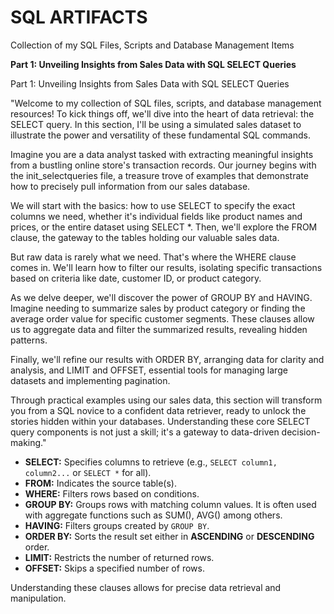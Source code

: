 # SQL ARTIFACTS
Collection of my SQL Files, Scripts and Database Management Items 

**Part 1: Unveiling Insights from Sales Data with SQL SELECT Queries**

Part 1: Unveiling Insights from Sales Data with SQL SELECT Queries

"Welcome to my collection of SQL files, scripts, and database management resources! To kick things off, we'll dive into the heart of data retrieval: the SELECT query. In this section, I'll be using a simulated sales dataset to illustrate the power and versatility of these fundamental SQL commands.

Imagine you are a data analyst tasked with extracting meaningful insights from a bustling online store's transaction records. Our journey begins with the init_selectqueries file, a treasure trove of examples that demonstrate how to precisely pull information from our sales database.

We will start with the basics: how to use SELECT to specify the exact columns we need, whether it's individual fields like product names and prices, or the entire dataset using SELECT *. Then, we'll explore the FROM clause, the gateway to the tables holding our valuable sales data.

But raw data is rarely what we need. That's where the WHERE clause comes in. We'll learn how to filter our results, isolating specific transactions based on criteria like date, customer ID, or product category.

As we delve deeper, we'll discover the power of GROUP BY and HAVING. Imagine needing to summarize sales by product category or finding the average order value for specific customer segments. These clauses allow us to aggregate data and filter the summarized results, revealing hidden patterns.

Finally, we'll refine our results with ORDER BY, arranging data for clarity and analysis, and LIMIT and OFFSET, essential tools for managing large datasets and implementing pagination.

Through practical examples using our sales data, this section will transform you from a SQL novice to a confident data retriever, ready to unlock the stories hidden within your databases. Understanding these core SELECT query components is not just a skill; it's a gateway to data-driven decision-making." 

* **SELECT:** Specifies columns to retrieve (e.g., `SELECT column1, column2...` or `SELECT *` for all).
* **FROM:** Indicates the source table(s).
* **WHERE:** Filters rows based on conditions.
* **GROUP BY:** Groups rows with matching column values. It is often used with aggregate functions such as SUM(), AVG() among others.
* **HAVING:** Filters groups created by `GROUP BY`.
* **ORDER BY:** Sorts the result set either in **ASCENDING**  or **DESCENDING** order.
* **LIMIT:** Restricts the number of returned rows.
* **OFFSET:** Skips a specified number of rows.

Understanding these clauses allows for precise data retrieval and manipulation.
